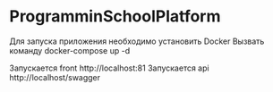 # ProgramminSchoolPlatform

Для запуска приложения необходимо установить Docker
Вызвать команду docker-compose up -d

Запускается front http://localhost:81
Запускается api http://localhost/swagger
